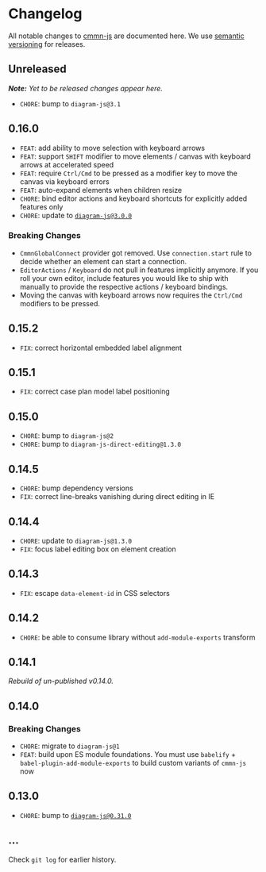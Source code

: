 # Changelog

All notable changes to [cmmn-js](https://github.com/bpmn-io/cmmn-js) are documented here. We use [semantic versioning](http://semver.org/) for releases.

## Unreleased

___Note:__ Yet to be released changes appear here._

* `CHORE`: bump to `diagram-js@3.1`

## 0.16.0

* `FEAT`: add ability to move selection with keyboard arrows
* `FEAT`: support `SHIFT` modifier to move elements / canvas with keyboard arrows at accelerated speed
* `FEAT`: require `Ctrl/Cmd` to be pressed as a modifier key to move the canvas via keyboard errors
* `FEAT`: auto-expand elements when children resize
* `CHORE`: bind editor actions and keyboard shortcuts for explicitly added features only
* `CHORE`: update to [`diagram-js@3.0.0`](https://github.com/bpmn-io/diagram-js/blob/master/CHANGELOG.md#300)

### Breaking Changes

* `CmmnGlobalConnect` provider got removed. Use `connection.start` rule to decide whether an element can start a connection.
* `EditorActions` / `Keyboard` do not pull in features implicitly anymore. If you roll your own editor, include features you would like to ship with manually to provide the respective actions / keyboard bindings.
* Moving the canvas with keyboard arrows now requires the `Ctrl/Cmd` modifiers to be pressed.

## 0.15.2

* `FIX`: correct horizontal embedded label alignment

## 0.15.1

* `FIX`: correct case plan model label positioning

## 0.15.0

* `CHORE`: bump to `diagram-js@2`
* `CHORE`: bump to `diagram-js-direct-editing@1.3.0`

## 0.14.5

* `CHORE`: bump dependency versions
* `FIX`: correct line-breaks vanishing during direct editing in IE

## 0.14.4

* `CHORE`: update to `diagram-js@1.3.0`
* `FIX`: focus label editing box on element creation

## 0.14.3

* `FIX`: escape `data-element-id` in CSS selectors

## 0.14.2

* `CHORE`: be able to consume library without `add-module-exports` transform

## 0.14.1

_Rebuild of un-published v0.14.0._

## 0.14.0

### Breaking Changes

* `CHORE`: migrate to `diagram-js@1`
* `FEAT`: build upon ES module foundations. You must use `babelify` + `babel-plugin-add-module-exports` to build custom variants of `cmmn-js` now

## 0.13.0

* `CHORE`: bump to [`diagram-js@0.31.0`](https://github.com/bpmn-io/diagram-js/releases/tag/v0.31.0)

## ...

Check `git log` for earlier history.